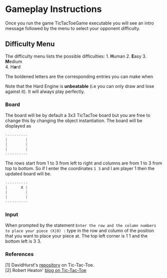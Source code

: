 # Gameplay Instructions

Once you run the game TicTacToeGame executable you will see an intro message followed by the menu to select your opponent difficulty.

## Difficulty Menu

The difficulty menu lists the possible difficulties:
    1. **H**uman
    2. **E**asy
    3. **M**edium  
    4. H**a**rd

The boldened letters are the corresponding entries you can make when 

Note that the Hard Engine is **unbeatable** (i.e you can only draw and lose against it). It will always play perfectly.

### Board

The board will be by default a 3x3 TicTacToe board but you are free to change this by changing the object instantiation. The board will be displayed as

```C++
----------
|        |
|        |
|        |
----------
```

The rows start from 1 to 3 from left to right and columns are from 1 to 3 from top to bottom. So if I enter the coordinates `1 3` and I am player 1 then the updated board will be.

```C++
----------
|      X |
|        |
|        |
----------
```

### Input

When prompted by the statement `Enter the row and the column numbers to place your piece (X|O) :` type in the row and column of the position that you 
want to place your piece at. The top left corner is 1 1 and the bottom left is 3 3.

### References

[1] DavidHurst's [repository](https://github.com/DavidHurst/MiniMax-TicTacToe-Java) on Tic-Tac-Toe.  
[2] Robert Heaton' [blog on Tic-Tac-Toe](https://robertheaton.com/2018/10/09/programming-projects-for-advanced-beginners-3-a/)